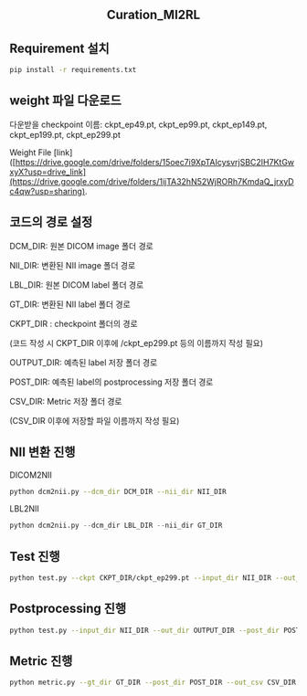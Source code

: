 <h2 align="center"> Curation_MI2RL </h2>

## Requirement 설치

```bash
pip install -r requirements.txt
```

## weight 파일 다운로드

다운받을 checkpoint 이름: ckpt_ep49.pt, ckpt_ep99.pt, ckpt_ep149.pt, ckpt_ep199.pt, ckpt_ep299.pt

Weight File [link]([https://drive.google.com/drive/folders/15oec7i9XpTAIcysvrjSBC2IH7KtGwxyX?usp=drive_link](https://drive.google.com/drive/folders/1ijTA32hN52WjRORh7KmdaQ_jrxyDc4qw?usp=sharing).

## 코드의 경로 설정

DCM_DIR: 원본 DICOM image 폴더 경로

NII_DIR: 변환된 NII image 폴더 경로

LBL_DIR:  원본 DICOM label 폴더 경로

GT_DIR: 변환된 NII label 폴더 경로

CKPT_DIR : checkpoint 폴더의 경로

(코드 작성 시 CKPT_DIR 이후에 /ckpt_ep299.pt 등의 이름까지 작성 필요)

OUTPUT_DIR: 예측된 label 저장 폴더 경로

POST_DIR: 예측된 label의 postprocessing 저장 폴더 경로

CSV_DIR: Metric 저장 폴더 경로

(CSV_DIR 이후에 저장할 파일 이름까지 작성 필요)

## NII 변환 진행

DICOM2NII
```bash
python dcm2nii.py --dcm_dir DCM_DIR --nii_dir NII_DIR
```
LBL2NII
```python
python dcm2nii.py --dcm_dir LBL_DIR --nii_dir GT_DIR
```

## Test 진행

```bash
python test.py --ckpt CKPT_DIR/ckpt_ep299.pt --input_dir NII_DIR --out_dir OUTPUT_DIR
```

## Postprocessing 진행

```bash
python test.py --input_dir NII_DIR --out_dir OUTPUT_DIR --post_dir POST_DIR
```

## Metric 진행

```bash
python metric.py --gt_dir GT_DIR --post_dir POST_DIR --out_csv CSV_DIR
```
